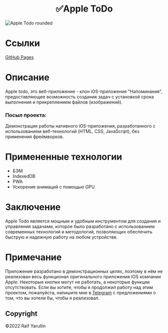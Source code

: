 <h1 align="center">✅Apple ToDo</h1>

![Apple Todo rounded](https://user-images.githubusercontent.com/80786334/222924869-7a220edd-78fa-4061-899b-36f31fe3a631.png)

# Ссылки
<a href="https://raifbrah.github.io/apple-todo-app/">
  GitHub Pages
</a>

# Описание
Apple todo, это веб-приложение - клон iOS-приложения "Напоминания", предоставляющее возможность создания задач с установкой срока выполнения и прикреплением файлов (изображений).

### Посыл проекта:
Демонстрация работы нативного iOS-приложения, разработанного с использованием веб-технологий (HTML, CSS, JavaScript), без применения фреймворков.

# Примененные технологии
* БЭМ
* IndexedDB
* PWA
* Ускорение анимаций с помощью GPU

# Заключение
Apple Todo является мощным и удобным инструментом для создания и управления задачами, которое было разработано с использованием современных технологий и методологий, позволяющих обеспечить быструю и надежную работу на любом устройстве.

# Примечание
Приложение разработано в демонстрационных целях, поэтому в нём не реализован весь функционал оригинального приложения IOS компании Apple. Некоторые кнопки могут не работать, а некоторые функции отсутствовать. Если вы хотите, чтобы я продолжил работу над этим проектом, пожалуйста, напишите мне в <a href="https://t.me/raifbrah">Telegram</a> с предложениями о том, что вы хотели бы, чтобы я реализовал.

## Copyright
©2022 Raif Yarullin
